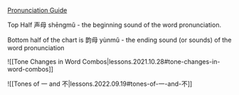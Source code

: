 
[Pronunciation Guide](https://en.wikipedia.org/wiki/Pinyin#/media/File:Table_of_Hanyu_Pinyin_Syllables.png)

Top Half 声母 shēngmǔ - the beginning sound of the word pronunciation.

Bottom half of the chart is 韵母 yùnmǔ - the ending sound (or sounds) of the word pronunciation

![[Tone Changes in Word Combos|lessons.2021.10.28#tone-changes-in-word-combos]]

![[Tones of 一 and 不|lessons.2022.09.19#tones-of-一-and-不]]